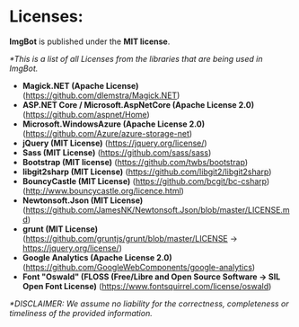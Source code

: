 # Licenses:

**ImgBot** is published under the **MIT license**.

*\*This is a list of all Licenses from the libraries that are being used in ImgBot.*

- **Magick.NET (Apache License)** (https://github.com/dlemstra/Magick.NET)
- **ASP.NET Core / Microsoft.AspNetCore (Apache License 2.0)** (https://github.com/aspnet/Home)
- **Microsoft.WindowsAzure (Apache License 2.0)** (https://github.com/Azure/azure-storage-net)
- **jQuery  (MIT License)** (https://jquery.org/license/)
- **Sass (MIT License)** (https://github.com/sass/sass)
- **Bootstrap (MIT license)** (https://github.com/twbs/bootstrap)
- **libgit2sharp (MIT License)** (https://github.com/libgit2/libgit2sharp)
- **BouncyCastle (MIT License)** (https://github.com/bcgit/bc-csharp) (http://www.bouncycastle.org/licence.html)
- **Newtonsoft.Json (MIT License)** (https://github.com/JamesNK/Newtonsoft.Json/blob/master/LICENSE.md)
- **grunt (MIT License)** (https://github.com/gruntjs/grunt/blob/master/LICENSE -> https://jquery.org/license/)
- **Google Analytics (Apache License 2.0)** (https://github.com/GoogleWebComponents/google-analytics)
- **Font "Oswald" (FLOSS (Free/Libre and Open Source Software -> SIL Open Font License)** (https://www.fontsquirrel.com/license/oswald)

*\*DISCLAIMER: We assume no liability for the correctness, completeness or timeliness of the provided information.*